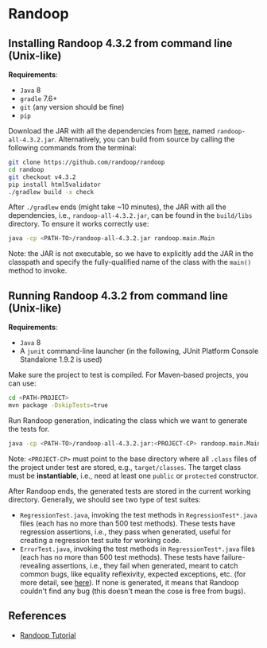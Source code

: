 # Randoop

## Installing Randoop 4.3.2 from command line (Unix-like)

**Requirements**:

- `Java` 8
- `gradle` 7.6+
- `git` (any version should be fine)
- `pip`

Download the JAR with all the dependencies from [here](https://github.com/randoop/randoop/releases/tag/v4.3.2), named `randoop-all-4.3.2.jar`. Alternatively, you can build from source by calling the following commands from the terminal:

```sh
git clone https://github.com/randoop/randoop
cd randoop
git checkout v4.3.2
pip install html5validator
./gradlew build -x check
```

After `./gradlew` ends (might take ~10 minutes), the JAR with all the dependencies, i.e., `randoop-all-4.3.2.jar`, can be found in the `build/libs` directory. To ensure it works correctly use:

```sh
java -cp <PATH-TO>/randoop-all-4.3.2.jar randoop.main.Main
```

Note: the JAR is not executable, so we have to explicitly add the JAR in the classpath and specify the fully-qualified name of the class with the `main()` method to invoke.

## Running Randoop 4.3.2 from command line (Unix-like)

**Requirements**:

- `Java` 8
- A `junit` command-line launcher (in the following, JUnit Platform Console Standalone 1.9.2 is used)

Make sure the project to test is compiled. For Maven-based projects, you can use:
```sh
cd <PATH-PROJECT>
mvn package -DskipTests=true
```

Run Randoop generation, indicating the class which we want to generate the tests for.

```sh
java -cp <PATH-TO>/randoop-all-4.3.2.jar:<PROJECT-CP> randoop.main.Main gentests --testclass=<CLASS-FQN> --time-limit=20
```

Note: `<PROJECT-CP>` must point to the base directory where all `.class` files of the project under test are stored, e.g., `target/classes`. The target class must be **instantiable**, i.e., need at least one `public` or `protected` constructor.

After Randoop ends, the generated tests are stored in the current working directory. Generally, we should see two type of test suites:

- `RegressionTest.java`, invoking the test methods in `RegressionTest*.java` files (each has no more than 500 test methods). These tests have regression assertions, i.e., they pass when generated, useful for creating a regression test suite for working code.
- `ErrorTest.java`, invoking the test methods in `RegressionTest*.java` files (each has no more than 500 test methods). These tests have failure-revealing assertions, i.e., they fail when generated, meant to catch common bugs, like equality reflexivity, expected exceptions, etc. (for more detail, see [here](https://randoop.github.io/randoop/manual/dev.html#checks)). If none is generated, it means that Randoop couldn't find any bug (this doesn't mean the cose is free from bugs).

## References

- [Randoop Tutorial](https://randoop.github.io/randoop/manual/index.html/)